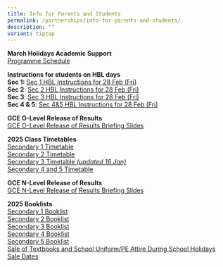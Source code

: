 ```yaml
---
title: Info for Parents and Students
permalink: /partnerships/info-for-parents-and-students/
description: ""
variant: tiptap
---
```

<p><strong>March Holidays Academic Support </strong>
<br><a href="/files/S4_5_MARCH_HOLIDAYS_ACADEMIC_SUPPORT_PROGRAMME.pdf" rel="noopener noreferrer nofollow" target="_blank">Programme Schedule</a>
</p>
<p></p>
<p><strong>Instructions for students on HBL days</strong>
<br><strong> Sec 1: </strong><a href="https://docs.google.com/spreadsheets/d/e/2PACX-1vSKPvBmb2JIThrnQqZxL6hBNy3iOtDG-5i3tYo7uxdfJWC3m8HSc0NPCbxw_e17aRIKVi0k4ye_hYPg/pubhtml?gid=494354800&amp;single=true" rel="noopener nofollow" target="_blank">Sec 1 HBL Instructions for 28 Feb (Fri)</a>
<br><strong>Sec 2</strong>: <a href="https://docs.google.com/spreadsheets/d/e/2PACX-1vQ5YQ0xuaZ2472Ltxz7bJpzd_yyb7lZiPueV_1KvcHVeXKWu-WYJsuVrD18oR8GKBQpRdAJlii4cFOU/pubhtml?gid=494354800&amp;single=true" rel="noopener nofollow" target="_blank">Sec 2 HBL Instructions for 28 Feb (Fri)</a>
<br><strong>Sec 3</strong>: <a href="https://docs.google.com/spreadsheets/d/e/2PACX-1vStsb40ADSQG0a28hKWL8Nb4KwRAs88Cmy7VpDEG_MX9qmys9stF2R3jhzHeSkUNFRmf3LeEDT0o_uH/pubhtml?gid=1391662197&amp;single=true" rel="noopener nofollow" target="_blank">Sec 3 HBL Instructions for 28 Feb (Fri)</a>
<br><strong> Sec 4 &amp; 5</strong>: <a href="https://docs.google.com/spreadsheets/d/e/2PACX-1vSFWtMKViBMCrzcezo3Cj7iJjOBzCUCmP-_MmBlLNd2FWicL2VZ_ndUc-5yzMi-zN5IY9cOu6lENnv4/pubhtml?gid=469754462&amp;single=true" rel="noopener nofollow" target="_blank">Sec 4&amp;5 HBL Instructions for 28 Feb (Fri)</a>
</p>
<p></p>
<p><strong>GCE O-Level Release of Results</strong>
<br><a href="/files/Briefing_Slides_for_Release_of_O_Level_Results.pdf" rel="noopener nofollow" target="_blank">GCE O-Level Release of Results Briefing Slides</a>
</p>
<p></p>
<p><strong>2025 Class Timetables</strong>
<br><a href="/files/SEC_1_CLASS.pdf" rel="noopener noreferrer nofollow" target="_blank">Secondary 1 Timetable</a>
<br><a href="/files/SEC_2_CLASS.pdf" rel="noopener nofollow" target="_blank">Secondary 2 Timetable</a>
<br><a href="/files/SEC_3_CLASS_updated16Jan.pdf" rel="noopener nofollow" target="_blank">Secondary 3 Timetable</a><em><a href="/files/SEC_3_CLASS_updated16Jan.pdf" rel="noopener nofollow" target="_blank"> (updated 16 Jan)</a></em>
<br><a href="/files/SEC_4_AND_5_CLASS.pdf" rel="noopener nofollow" target="_blank">Secondary 4 and 5 Timetable</a>
</p>
<p></p>
<p><strong>GCE N-Level Release of Results</strong>
<br><a href="/files/Briefing_Slides_for_Release_of_N_Level_Results.pdf" rel="noopener noreferrer nofollow" target="_blank">GCE N-Level Release of Results Briefing Slides</a>
</p>
<p></p>
<p><strong>2025 Booklists</strong>
<br><a href="/files/BDVSS__Sec_1_2025_Booklist.pdf" rel="noopener noreferrer nofollow" target="_blank">Secondary 1 Booklist</a>
<br><a href="/files/BVSS__Sec_2_2025_Booklist.pdf" rel="noopener noreferrer nofollow" target="_blank">Secondary 2 Booklist</a>
<br><a href="/files/BVSS__Sec_3_2025_Booklist.pdf" rel="noopener nofollow" target="_blank">Secondary 3 Booklist</a>
<br><a href="/files/BVSS__Sec_4_2025_Booklist.pdf" rel="noopener nofollow" target="_blank">Secondary 4 Booklist</a>
<br><a href="/files/BVSS__Sec_5_2025_Booklist.pdf" rel="noopener nofollow" target="_blank">Secondary 5 Booklist</a>
<br><a href="/files/Annex_A.pdf" rel="noopener nofollow" target="_blank">Sale of Textbooks and School Uniform/PE Attire During School Holidays</a>
<br><a href="/files/Sale_dates.pdf" rel="noopener nofollow" target="_blank">Sale Dates</a>
<br>
</p>
<p></p>